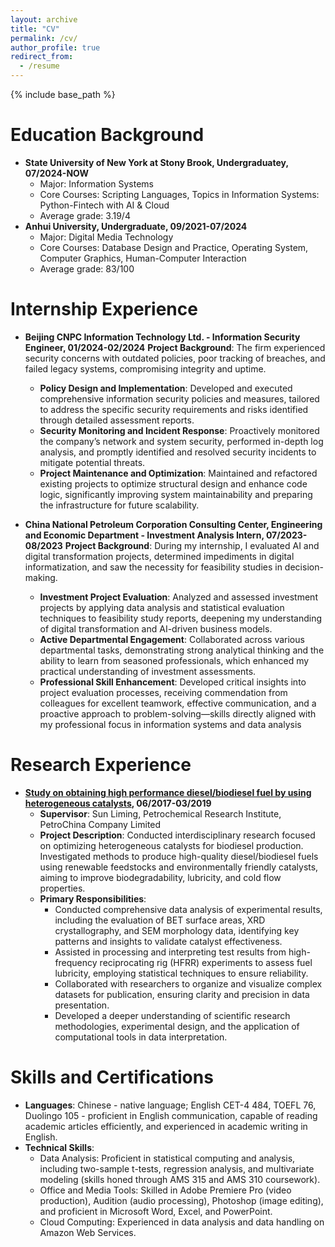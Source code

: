 ```yaml
---
layout: archive
title: "CV"
permalink: /cv/
author_profile: true
redirect_from:
  - /resume
---
```


{% include base_path %}

Education Background
======
* **State University of New York at Stony Brook, Undergraduatey, 07/2024-NOW**
  *	Major: Information Systems
  *	Core Courses: Scripting Languages, Topics in Information Systems: Python-Fintech with AI & Cloud
  *	Average grade: 3.19/4 
* **Anhui University, Undergraduate, 09/2021-07/2024**
  *	Major: Digital Media Technology
  *	Core Courses: Database Design and Practice, Operating System, Computer Graphics, Human-Computer Interaction
  *	Average grade: 83/100

Internship Experience
======
* **Beijing CNPC Information Technology Ltd. - Information Security Engineer, 01/2024-02/2024**
  **Project Background**: The firm experienced security concerns with outdated policies, poor tracking of breaches, and failed legacy systems, compromising integrity and uptime.
  * **Policy Design and Implementation**: Developed and executed comprehensive information security policies and measures, tailored to address the specific security requirements and risks identified through detailed assessment reports.
  * **Security Monitoring and Incident Response**: Proactively monitored the company’s network and system security, performed in-depth log analysis, and promptly identified and resolved security incidents to mitigate potential threats.
  * **Project Maintenance and Optimization**: Maintained and refactored existing projects to optimize structural design and enhance code logic, significantly improving system maintainability and preparing the infrastructure for future scalability.

* **China National Petroleum Corporation Consulting Center, Engineering and Economic Department - Investment Analysis Intern, 07/2023-08/2023**
  **Project Background**: During my internship, I evaluated AI and digital transformation projects, determined impediments in digital informatization, and saw the necessity for feasibility studies in decision-making.
  * **Investment Project Evaluation**: Analyzed and assessed investment projects by applying data analysis and statistical evaluation techniques to feasibility study reports, deepening my understanding of digital transformation and AI-driven business models.
  * **Active Departmental Engagement**: Collaborated across various departmental tasks, demonstrating strong analytical thinking and the ability to learn from seasoned professionals, which enhanced my practical understanding of investment assessments.
  * **Professional Skill Enhancement**: Developed critical insights into project evaluation processes, receiving commendation from colleagues for excellent teamwork, effective communication, and a proactive approach to problem-solving—skills directly aligned with my professional focus in information systems and data analysis
 
Research Experience
======
* **[Study on obtaining high performance diesel/biodiesel fuel by using heterogeneous catalysts](https://doi.org/10.1080/10916466.2019.1594284), 06/2017-03/2019**
  * **Supervisor**: Sun Liming, Petrochemical Research Institute, PetroChina Company Limited
  * **Project Description**: Conducted interdisciplinary research focused on optimizing heterogeneous catalysts for biodiesel production. Investigated methods to produce high-quality diesel/biodiesel fuels using renewable feedstocks and environmentally friendly catalysts, aiming to improve biodegradability, lubricity, and cold flow properties. 
  * **Primary Responsibilities**: 
    * Conducted comprehensive data analysis of experimental results, including the evaluation of BET surface areas, XRD crystallography, and SEM morphology data, identifying key patterns and insights to validate catalyst effectiveness.
    * Assisted in processing and interpreting test results from high-frequency reciprocating rig (HFRR) experiments to assess fuel lubricity, employing statistical techniques to ensure reliability.
    * Collaborated with researchers to organize and visualize complex datasets for publication, ensuring clarity and precision in data presentation.
    * Developed a deeper understanding of scientific research methodologies, experimental design, and the application of computational tools in data interpretation.

Skills and Certifications
======
* **Languages**: Chinese - native language; English CET-4 484, TOEFL 76, Duolingo 105 - proficient in English communication, capable of reading academic articles efficiently, and experienced in academic writing in English. 
* **Technical Skills**: 
  * Data Analysis: Proficient in statistical computing and analysis, including two-sample t-tests, regression analysis, and multivariate modeling (skills honed through AMS 315 and AMS 310 coursework).
  * Office and Media Tools: Skilled in Adobe Premiere Pro (video production), Audition (audio processing), Photoshop (image editing), and proficient in Microsoft Word, Excel, and PowerPoint.
  * Cloud Computing: Experienced in data analysis and data handling on Amazon Web Services.
